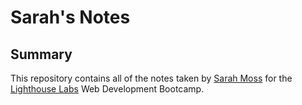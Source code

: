 # Sarah's Notes

## Summary 

This repository contains all of the notes taken by [Sarah Moss](https://github.com/samo-13) for the [Lighthouse Labs](https://www.lighthouselabs.ca/) Web Development Bootcamp.

